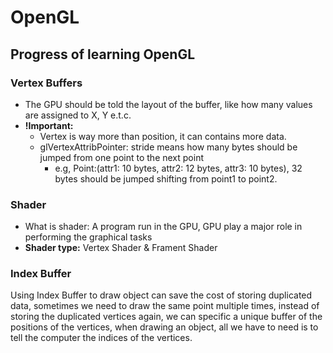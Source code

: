# OpenGL
## Progress of learning OpenGL

### Vertex Buffers
- The GPU should be told the layout of the buffer, like how many values are assigned to X, Y e.t.c. <br/>
- **!Important:**
    - Vertex is way more than position, it can contains more data.<br/>
    - glVertexAttribPointer: stride means how many bytes should be jumped from one point to the next point<br/>
      - e.g, Point:(attr1: 10 bytes, attr2: 12 bytes, attr3: 10 bytes), 32 bytes should be jumped shifting from point1 to point2.<br/>
### Shader
- What is shader: A program run in the GPU, GPU play a major role in performing the graphical tasks<br/>
- **Shader type:** Vertex Shader & Frament Shader
### Index Buffer
Using Index Buffer to draw object can save the cost of storing duplicated data, sometimes we need to draw the same point multiple times, instead of storing the duplicated vertices again, we can specific a unique buffer of the positions of the vertices, when drawing an object, all we have to need is to tell the computer the indices of the vertices.<br/>
